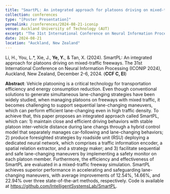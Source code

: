 ```yaml
---
title: "SmartPL: An integrated approach for platoons driving on mixed-traffic freeways"
collection: conferences
type: "[Poster Presentation]"
permalink: /conferences/2024-08-21-iconip
venue: Auckland University of Technology (AUT)
excerpt: "The 31st International Conference on Neural Information Processing (ICONIP 2024), December 2-6, 2024."
date: 2024-08-21
location: "Auckland, New Zealand"
---
```

Li, H., You, L.\*, Xie, J., **Ye, Y.**, & Tan, X. (2024). SmartPL: An integrated approach for platoons driving on mixed-traffic freeways. The 31st International Conference on Neural Information Processing (ICONIP 2024), Auckland, New Zealand, December 2-6, 2024. (**CCF C, EI**)

**Abstract**: Vehicle platooning is a critical technology for transportation efficiency and energy consumption reduction. Even though conventional solutions to generate simultaneous lane-changing strategies have been widely studied, when managing platoons on freeways with mixed traffic, it becomes challenging to support sequential lane-changing maneuvers, which can perform efficient lane-changing even in high traffic density. To achieve that, this paper proposes an integrated approach called SmartPL, which can: 1) maintain close and efficient driving behaviors with stable platoon inter-vehicle distance during lane changs through a hybrid control model that separately manages car-following and lane-changing behaviors; 2) produce foresighted strategies by roadside unit (RSU) deploying a dedicated neural network, which comprises a traffic information encoder, a spatial relation extractor, and a strategy maker; and 3) facilitate sequential and safe lane-changing maneuvers by implementing a safety monitor on each platoon member. Furthermore, the efficiency and effectiveness of SmartPL are evaluated in a mixed-traffic freeway simulation. SmartPL achieves superior performance in accelerating and safeguarding lane-changing maneuvers, with average improvements of 12.54%, 14.66%, and 22.94% over three state-of-the-art methods, respectively. Code is available at https://github.com/IntelligentSystemsLab/SmartPL.
